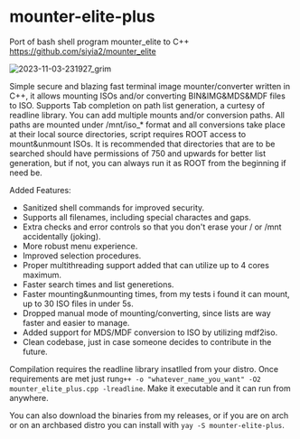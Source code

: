 # mounter-elite-plus
Port of bash shell program mounter_elite to C++ 
https://github.com/siyia2/mounter_elite


![2023-11-03-231927_grim](https://github.com/siyia2/mounter-elite-Plus/assets/46220960/c7fb4ba6-ccab-4672-b12a-bc03ad5e2dc5)



Simple secure and blazing fast terminal image mounter/converter written in C++, it allows mounting ISOs and/or converting BIN&IMG&MDS&MDF files to ISO. Supports Tab completion on path list generation, a curtesy of readline library. 
You can add multiple mounts and/or conversion paths. All paths are mounted under /mnt/iso_* format and all conversions take place at their local source directories, script requires ROOT access to mount&unmount ISOs. 
It is recommended that directories that are to be searched should have permissions of 750 and upwards for better list generation, but if not, you can always run it as ROOT from the beginning if need be.

Added Features:
* Sanitized shell commands for improved security.
* Supports all filenames, including special charactes and gaps.
* Extra checks and error controls so that you don't erase your / or /mnt accidentally (joking).
* More robust menu experience.
* Improved selection procedures.
* Proper multithreading support added that can utilize up to 4 cores maximum.
* Faster search times and list generetions.
* Faster mounting&unmounting times, from my tests i found it can mount, up to 30 ISO files in under 5s.
* Dropped manual mode of mounting/converting, since lists are way faster and easier to manage.
* Added support for MDS/MDF conversion to ISO by utilizing mdf2iso.
* Clean codebase, just in case someone decides to contribute in the future.

Compilation requires the readline library insatlled from your distro. 
Once requirements are met just run`g++ -o "whatever_name_you_want" -O2 mounter_elite_plus.cpp -lreadline`.
Make it executable and it can run from anywhere.

You can also download the binaries from my releases, or if you are on arch or on an archbased distro you can install with `yay -S mounter-elite-plus`.
